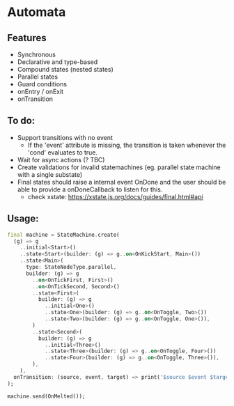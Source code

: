 # Automata

## Features
- Synchronous
- Declarative and type-based
- Compound states (nested states)
- Parallel states
- Guard conditions
- onEntry / onExit
- onTransition

## To do:
- Support transitions with no event
  - If the 'event' attribute is missing, the transition is taken whenever the 'cond' evaluates to true.
- Wait for async actions (? TBC)
- Create validations for invalid statemachines (eg. parallel state machine with a single substate)
- Final states should raise a internal event OnDone and the user should be able to provide a onDoneCallback to listen for this.
  - check xstate: https://xstate.js.org/docs/guides/final.html#api

## Usage:
```dart
final machine = StateMachine.create(
  (g) => g
    ..initial<Start>()
    ..state<Start>(builder: (g) => g..on<OnKickStart, Main>())
    ..state<Main>(
      type: StateNodeType.parallel,
      builder: (g) => g
        ..on<OnTickFirst, First>()
        ..on<OnTickSecond, Second>()
        ..state<First>(
          builder: (g) => g
            ..initial<One>()
            ..state<One>(builder: (g) => g..on<OnToggle, Two>())
            ..state<Two>(builder: (g) => g..on<OnToggle, One>()),
        )
        ..state<Second>(
          builder: (g) => g
            ..initial<Three>()
            ..state<Three>(builder: (g) => g..on<OnToggle, Four>())
            ..state<Four>(builder: (g) => g..on<OnToggle, Three>()),
        ),
    ),
  onTransition: (source, event, target) => print('$source $event $target'),
);

machine.send(OnMelted());
```